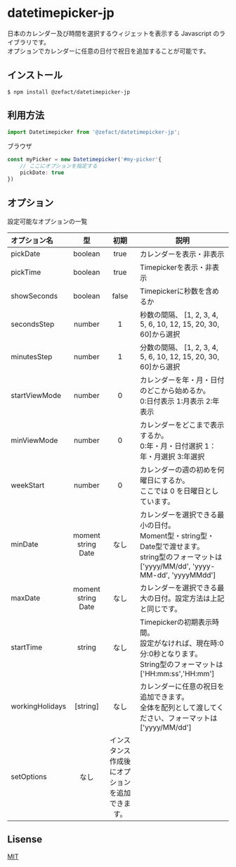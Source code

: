 # datetimepicker-jp

日本のカレンダー及び時間を選択するウィジェットを表示する Javascript のライブラリです。
<br>オプションでカレンダーに任意の日付で祝日を追加することが可能です。

## インストール

```shell
$ npm install @zefact/datetimepicker-jp
```

## 利用方法

```ts
import Datetimepicker from '@zefact/datetimepicker-jp';
```

ブラウザ

```ts
const myPicker = new Datetimepicker('#my-picker'{
    // ここにオプションを指定する
    pickDate: true
})
```

## オプション

設定可能なオプションの一覧

| オプション名 | 型 | 初期 | 説明 |
| :------------ | :-----: | :---------: | ---- |
| pickDate | boolean | true | カレンダーを表示・非表示 |
| pickTime | boolean | true | Timepickerを表示・非表示 |
| showSeconds | boolean | false | Timepickerに秒数を含めるか |
| secondsStep | number  | 1 | 秒数の間隔、  [1, 2, 3, 4, 5, 6, 10, 12, 15, 20, 30, 60]から選択 |
| minutesStep | number  | 1 | 分数の間隔、  [1, 2, 3, 4, 5, 6, 10, 12, 15, 20, 30, 60]から選択 |
| startViewMode | number | 0 | カレンダーを年・月・日付のどこから始めるか。<br>0:日付表示  1:月表示  2:年表示 |
| minViewMode | number  | 0 | カレンダーをどこまで表示するか。<br>0:年・月・日付選択  1：年・月選択  3:年選択 |
| weekStart | number  | 0 | カレンダーの週の初めを何曜日にするか。<br>ここでは 0 を日曜日としています。 |
| minDate | moment<br>string<br>Date | なし | カレンダーを選択できる最小の日付。<br>Moment型・string型・Date型で渡せます。<br>string型のフォーマットは['yyyy/MM/dd', 'yyyy-MM-dd', 'yyyyMMdd']|
| maxDate | moment<br>string<br>Date | なし | カレンダーを選択できる最大の日付。設定方法は上記と同じです。|
| startTime | string | なし | Timepickerの初期表示時間。<br>設定がなければ、現在時:0分:0秒となります。<br>String型のフォーマットは['HH:mm:ss','HH:mm'] |
| workingHolidays | [string] | なし | カレンダーに任意の祝日を追加できます。<br>全体を配列として渡してください、フォーマットは['yyyy/MM/dd'] |
| setOptions | なし | インスタンス作成後にオプションを追加できます。 |

## Lisense

[MIT](LICENSE)

